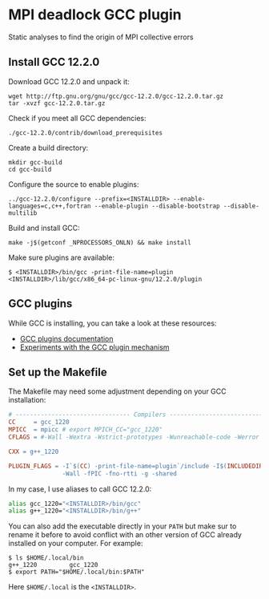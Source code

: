 # MPI deadlock GCC plugin

Static analyses to find the origin of MPI collective errors

## Install GCC 12.2.0

Download GCC 12.2.0 and unpack it:

```
wget http://ftp.gnu.org/gnu/gcc/gcc-12.2.0/gcc-12.2.0.tar.gz
tar -xvzf gcc-12.2.0.tar.gz
```

Check if you meet all GCC dependencies:

```
./gcc-12.2.0/contrib/download_prerequisites
```

Create a build directory:

```
mkdir gcc-build
cd gcc-build
```

Configure the source to enable plugins:

```
../gcc-12.2.0/configure --prefix=<INSTALLDIR> --enable-languages=c,c++,fortran --enable-plugin --disable-bootstrap --disable-multilib
```

Build and install GCC:

```
make -j$(getconf _NPROCESSORS_ONLN) && make install
```

Make sure plugins are available:

```
$ <INSTALLDIR>/bin/gcc -print-file-name=plugin
<INSTALLDIR>/lib/gcc/x86_64-pc-linux-gnu/12.2.0/plugin
```

## GCC plugins

While GCC is installing, you can take a look at these resources:
- [GCC plugins documentation](https://gcc.gnu.org/onlinedocs/gcc-12.2.0/gccint/Plugins.html#Plugins)
- [Experiments with the GCC plugin mechanism](https://github.com/rofirrim/gcc-plugins)

## Set up the Makefile

The Makefile may need some adjustment depending on your GCC installation:

```Makefile
# -------------------------------- Compilers --------------------------------- #
CC     = gcc_1220
MPICC  = mpicc # export MPICH_CC="gcc_1220"
CFLAGS = #-Wall -Wextra -Wstrict-prototypes -Wunreachable-code -Werror -O3 -g

CXX = g++_1220

PLUGIN_FLAGS = -I`$(CC) -print-file-name=plugin`/include -I$(INCLUDEDIR) \
               -Wall -fPIC -fno-rtti -g -shared
```

In my case, I use aliases to call GCC 12.2.0:

```bash
alias gcc_1220="<INSTALLDIR>/bin/gcc"
alias g++_1220="<INSTALLDIR>/bin/g++"
```

You can also add the executable directly in your `PATH` but make sur to rename
it before to avoid conflict with an other version of GCC already installed on
your computer. For example:

```
$ ls $HOME/.local/bin
g++_1220         gcc_1220
$ export PATH="$HOME/.local/bin:$PATH"
```

Here `$HOME/.local` is the `<INSTALLDIR>`.
